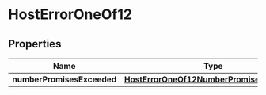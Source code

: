 
# HostErrorOneOf12

## Properties
| Name | Type | Description | Notes |
| ------------ | ------------- | ------------- | ------------- |
| **numberPromisesExceeded** | [**HostErrorOneOf12NumberPromisesExceeded**](HostErrorOneOf12NumberPromisesExceeded.md) |  |  |



